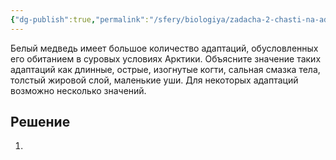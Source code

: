 ```yaml
---
{"dg-publish":true,"permalink":"/sfery/biologiya/zadacha-2-chasti-na-adaptaczii-belogo-medvedya/","tags":["Экология"]}
---
```


Белый медведь имеет большое количество адаптаций, обусловленных его обитанием в суровых условиях Арктики. Объясните значение таких адаптаций как длинные, острые, изогнутые когти, сальная смазка тела, толстый жировой слой, маленькие уши. Для некоторых адаптаций возможно несколько значений.
## Решение 
1. 